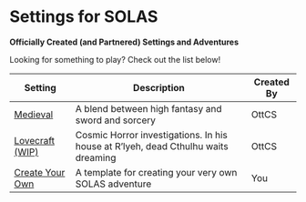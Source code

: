 # Settings for SOLAS
**Officially Created (and Partnered) Settings and Adventures**

Looking for something to play? Check out the list below!

| Setting                                      | Description                                                                       | Created By |
| -------------------------------------------- | --------------------------------------------------------------------------------- | ---------- |
| [Medieval](Medieval.md)                      | A blend between high fantasy and sword and sorcery                                | OttCS      |
| [Lovecraft (WIP)](Settings/Lovecraft/Lovecraft%20(WIP).md) | Cosmic Horror investigations. In his house at R’lyeh, dead Cthulhu waits dreaming | OttCS      |
| [Create Your Own](Create%20Your%20Own.md)    | A template for creating your very own SOLAS adventure                             | You        |
